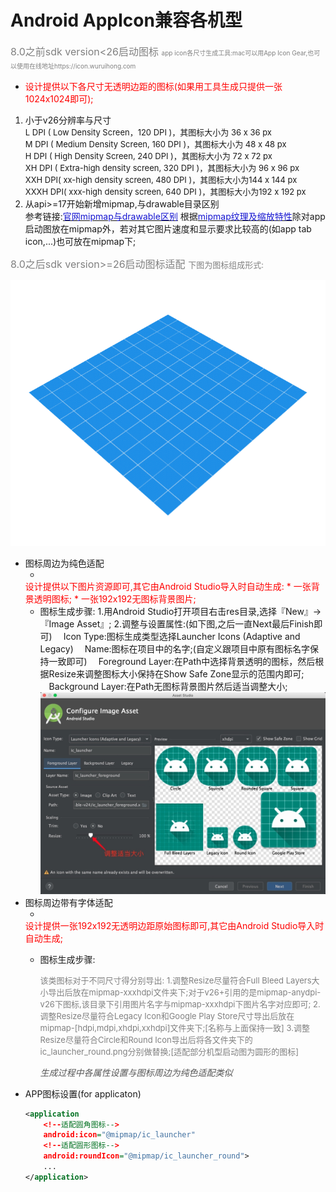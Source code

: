 # Android AppIcon兼容各机型
><font color=gray size=3>
8.0之前sdk version<26启动图标
<font size=1>app icon各尺寸生成工具:mac可以用App Icon Gear,也可以使用在线地址https://icon.wuruihong.com</font>
</font>

* <font color=red>设计提供以下各尺寸无透明边距的图标(如果用工具生成只提供一张1024x1024即可);</font>

1. 小于v26分辨率与尺寸</br>
<font size=2>L DPI ( Low Density Screen，120 DPI )，其图标大小为 36 x 36 px</font></br>
<font size=2>M DPI ( Medium Density Screen, 160 DPI )，其图标大小为 48 x 48 px</font></br>
<font size=2>H DPI ( High Density Screen, 240 DPI )，其图标大小为 72 x 72 px</font></br>
<font size=2>XH DPI ( Extra-high density screen, 320 DPI )，其图标大小为 96 x 96 px</font></br>
<font size=2>XXH DPI( xx-high density screen, 480 DPI )，其图标大小为144 x 144 px</font></br>
<font size=2>XXXH DPI( xxx-high density screen, 640 DPI )，其图标大小为192 x 192 px </font></br>
2. 从api>=17开始新增mipmap,与drawable目录区别</br>
参考链接:[<font color=#1515D1>官网mipmap与drawable区别</font>](https://www.jianshu.com/p/3b984405ad66)
根据[<font color=#1515D1>mipmap纹理及缩放特性</font>](https://www.jianshu.com/p/65376d181323)除对app启动图放在mipmap外，若对其它图片速度和显示要求比较高的(如app tab icon,...)也可放在mipmap下;

><font color=gray size=3>
8.0之后sdk version>=26启动图标适配
<font size=2>下图为图标组成形式:</font>
</font>

![](assets/2018030520555291.gif)

* 图标周边为纯色适配
    * <font color=red>
    设计提供以下图片资源即可,其它由Android Studio导入时自动生成:
        * 一张背景透明图标;
        * 一张192x192无图标背景图片;
    </font>
    * 图标生成步骤:
    1.用Android Studio打开项目右击res目录,选择『New』->『Image Asset』;
    2.调整与设置属性:(如下图,之后一直Next最后Finish即可)
    　Icon Type:图标生成类型选择Launcher Icons (Adaptive and Legacy)
    　Name:图标在项目中的名字;(自定义跟项目中原有图标名字保持一致即可)
    　Foreground Layer:在Path中选择背景透明的图标，然后根据Resize来调整图标大小保持在Show Safe Zone显示的范围内即可;
    　Background Layer:在Path无图标背景图片然后适当调整大小;
![](assets/15607081211365.jpg)
* 图标周边带有字体适配
    * <font color=red>
    设计提供一张192x192无透明边距原始图标即可,其它由Android Studio导入时自动生成;
    </font>
    * 图标生成步骤:
    
        ><font color=gray size=2>
        该类图标对于不同尺寸得分别导出:
        1.调整Resize尽量符合Full Bleed Layers大小导出后放在mipmap-xxxhdpi文件夹下;对于v26+引用的是mipmap-anydpi-v26下图标,该目录下引用图片名字与mipmap-xxxhdpi下图片名字对应即可;
        2.调整Resize尽量符合Legacy Icon和Google Play Store尺寸导出后放在mipmap-[hdpi,mdpi,xhdpi,xxhdpi]文件夹下;[名称与上面保持一致]
        3.调整Resize尽量符合Circle和Round Icon导出后将各文件夹下的ic_launcher_round.png分别做替换;[适配部分机型启动图为圆形的图标]
        </font>
        
        *<font color=#555555>生成过程中各属性设置与图标周边为纯色适配类似</font>*
* APP图标设置(for applicaton)
    ```xml
    <application
        <!--适配圆角图标-->
        android:icon="@mipmap/ic_launcher"
        <!--适配圆形图标-->
        android:roundIcon="@mipmap/ic_launcher_round">
        ...
    </application>
    ```